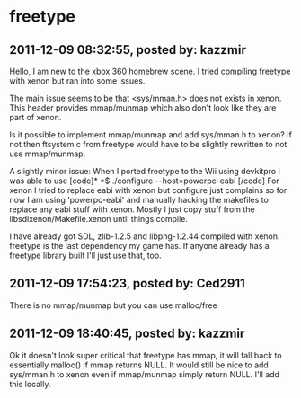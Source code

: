 # freetype

## 2011-12-09 08:32:55, posted by: kazzmir

Hello, I am new to the xbox 360 homebrew scene. I tried compiling freetype with xenon but ran into some issues.  
   
 The main issue seems to be that <sys/mman.h> does not exists in xenon. This header provides mmap/munmap which also don't look like they are part of xenon.  
   
 Is it possible to implement mmap/munmap and add sys/mman.h to xenon? If not then ftsystem.c from freetype would have to be slightly rewritten to not use mmap/munmap.  
   
 A slightly minor issue: When I ported freetype to the Wii using devkitpro I was able to use [code]* *$ ./configure --host=powerpc-eabi [/code] For xenon I tried to replace eabi with xenon but configure just complains so for now I am using 'powerpc-eabi' and manually hacking the makefiles to replace any eabi stuff with xenon. Mostly I just copy stuff from the libsdlxenon/Makefile.xenon until things compile.  
   
 I have already got SDL, zlib-1.2.5 and libpng-1.2.44 compiled with xenon. freetype is the last dependency my game has. If anyone already has a freetype library built I'll just use that, too.

## 2011-12-09 17:54:23, posted by: Ced2911

There is no mmap/munmap but you can use malloc/free

## 2011-12-09 18:40:45, posted by: kazzmir

Ok it doesn't look super critical that freetype has mmap, it will fall back to essentially malloc() if mmap returns NULL. It would still be nice to add sys/mman.h to xenon even if mmap/munmap simply return NULL. I'll add this locally.